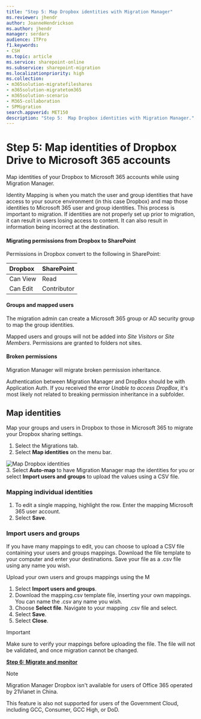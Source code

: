 ```yaml
---
title: "Step 5: Map Dropbox identities with Migration Manager"
ms.reviewer: jhendr
author: JoanneHendrickson
ms.author: jhendr
manager: serdars
audience: ITPro
f1.keywords:
- CSH
ms.topic: article
ms.service: sharepoint-online
ms.subservice: sharepoint-migration
ms.localizationpriority: high
ms.collection: 
- m365solution-migratefileshares
- m365solution-migratetom365
- m365solution-scenario
- M365-collaboration
- SPMigration
search.appverid: MET150
description: "Step 5:  Map Dropbox identities with Migration Manager." 
---
```


# Step 5: Map identities of Dropbox Drive to Microsoft 365 accounts

Map identities of your Dropbox to Microsoft 365 accounts while using Migration Manager.  

Identity Mapping is when you match the user and group identities that have access to your source environment (in this case Dropbox) and map those identities to Microsoft 365 user and group identities. This process is important to migration. If identities are not properly set up prior to migration, it can result in users losing access to content. It can also result in information being incorrect at the destination.

#### Migrating permissions from Dropbox to SharePoint

Permissions in Dropbox convert to the following in SharePoint:

|Dropbox|SharePoint|
|:-----|:-----|
|Can View|Read|
|Can Edit|Contributor|

#### Groups and mapped users

The migration admin can create a Microsoft 365 group or AD security group to map the group identities.

Mapped users and groups will not be added into *Site Visitors* or *Site Members*.  Permissions are granted to folders not sites.

#### Broken permissions

Migration Manager will migrate broken permission inheritance.

Authentication between Migration Manager and DropBox should be with Application Auth. If you received the error *Unable to access DropBox*, it's most likely not related to breaking permission inheritance in a subfolder. 


## Map identities

Map your groups and users in Dropbox to those in Microsoft 365 to migrate your Dropbox sharing settings.

1. Select the Migrations tab.
2. Select **Map identities** on the menu bar.

![Map Dropbox identities](media/mm-box-upload-destinations-bulk.png)
</br>
3.  Select **Auto-map** to have Migration Manager map the identities for you or select **Import users and groups** to upload the values using a CSV file.


### Mapping individual identities

1. To edit a single mapping, highlight the row. Enter the mapping Microsoft 365 user account. 
2. Select **Save**.


### Import users and groups

If you have many mappings to edit, you can choose to upload a CSV file containing your users and groups mappings. Download the  file template to your computer and enter your destinations. Save your file as a .csv file using any name you wish. 

Upload your own users and groups mappings using the M
1. Select **Import users and groups**.
2. Download the mapping.csv template file, inserting your own mappings. You can name the .csv any name you wish.
3. Choose **Select file**. Navigate to your mapping .csv file and select.
4. Select **Save**.
5. Select **Close**.


>[!Important]
>Make sure to verify your mappings before uploading the file.  The file will not be validated, and once migration cannot be changed.


[**Step 6: Migrate and monitor**](mm-Dropbox-step6-migrate-monitor.md)


>[!NOTE]
>Migration Manager Dropbox isn't available for users of Office 365 operated by 21Vianet in China.
>
> This feature is also not supported for users of the Government Cloud, including GCC, Consumer, GCC High, or DoD.